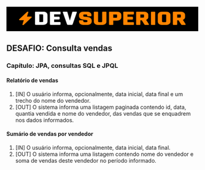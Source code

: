 [![DevSuperior](https://github.com/elderbr/assets/blob/main/DevSuperior/devSuperior_icon.png?raw=true)
](https://devsuperior.com.br/)

## DESAFIO: Consulta vendas

### Capítulo: JPA, consultas SQL e JPQL


#### Relatório de vendas 

1. [IN] O usuário informa, opcionalmente, data inicial, data final e um trecho do nome do vendedor.
2.  [OUT] O sistema informa uma listagem paginada contendo id, data, quantia vendida e nome do
    vendedor, das vendas que se enquadrem nos dados informados.

#### Sumário de vendas por vendedor
1. [IN] O usuário informa, opcionalmente, data inicial, data final.
2. [OUT] O sistema informa uma listagem contendo nome do vendedor e soma de vendas deste vendedor
   no período informado. 
